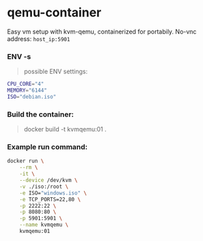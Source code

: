 # qemu-container

Easy vm setup with kvm-qemu, containerized for portabily. No-vnc address: `host_ip:5901`

### ENV -s
>possible ENV settings:
```sh
CPU_CORE="4"
MEMORY="6144"
ISO="debian.iso"
```
### Build the container:
>docker build -t kvmqemu:01 .

### Example run command:
```sh
docker run \
    --rm \
    -it \
    --device /dev/kvm \
    -v ./iso:/root \
    -e ISO="windows.iso" \
    -e TCP_PORTS=22,80 \
    -p 2222:22 \
    -p 8080:80 \
    -p 5901:5901 \
    --name kvmqemu \
    kvmqemu:01
```